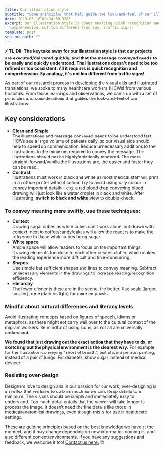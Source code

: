 ```yaml
---
title: Our illustration style
subtitle: "Some principles that help guide the look-and-feel of our illustrations "
date: 2020-05-16T08:24:30.920Z
excerpt: Our illustration style is about enabling quick recognition and
  comprehension, not too different from say, traffic signs!
template: post
seo_img_path: ""
---
```

**⚡️ TL;DR: The key take away for our illustration style is that our projects are executed/delivered quickly, and that the message conveyed needs to be easily and quickly understood. The illustrations doesn't need to be too refined or too consistent. All it requires is quick recognition and comprehension. By analogy, it's not too different from traffic signs!**  

As part of our research process in developing the visual aids and illustrated translations, we spoke to many healthcare workers (HCWs) from various hospitals. From those learnings and observations, we came up with a set of principles and considerations that guides the look-and-feel of our illustrations:

## Key considerations

* **Clean and Simple** \
  The illustrations and message conveyed needs to be understood fast. HCWs see a large volume of patients daily, so our visual aids should help to speed up communication. Reduce unnecessary additions to the illustrations to the minimum required to convey the message. The illustrations should not be highly/artistically rendered. The more straight-forward/vanilla the illustrations are, the easier and faster they can be read.
* **Contrast** \
  Illustrations must work in black and white as most medical staff will print in an office printer without colour. Try to avoid using *only* colour to convey important details - e.g. a red blood drop conveying blood drawing will just look like a water droplet in black and white. After illustrating, **switch to black and white** view to double-check.

### **To convey meaning more swiftly, use these techniques:**

* **Context** \
  Drawing sugar cubes as white cubes can’t work alone, but drawn with context: next to coffee/candy/cakes will allow the readers to make the reference to those white cubes being sugar.
* **White space** \
  Ample space will allow readers to focus on the important things. Drawing elements too close to each other creates clutter, which makes the reading experience more difficult and time-consuming.
* **Shapes** \
  Use simple but sufficient shapes and lines to convey meaning. Subtract unnecessary elements in the drawings to increase reading/recognition efficiency.
* **Hierarchy** \
  The fewer elements there are in the scene, the better. Use scale (larger, smaller), tone (dark vs light) for more emphasis.

### **Mindful about cultural differences and literacy levels**

Avoid illustrating concepts based on figures of speech, idioms or metaphors, as these might not carry well over to the cultural context of the migrant workers. Be mindful of using icons, as not all are universally understood.

**We found that just drawing out the exact action that they have to do, or sketching out the physical environment is the clearest way.** For example, for the illustration conveying "short of breath", just show a person panting, instead of a pair of lungs. For diabetes, show sugar instead of medical devices.

### Resisting over-design

Designers love to design and in our passion for our work, over-designing is an reflex that we have to curb as much as we can. Keep details to a minimum. The visuals should be simple and immediately easy to understand. Too much detail entails that the viewer will take longer to process the image. It doesn't need the fine details like those in medical/anatomical drawings, even though this is for use in healthcare settings.



These are guiding principles based on the best knowledge we have at the moment, and it may change depending on new information coming in, and also different context/environments. If you have any suggestions and feedback, we welcome it too! [Contact us here.](https://visualaid.sg/contact/) 😊